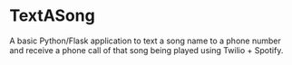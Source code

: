 # TextASong
A basic Python/Flask application to text a song name to a phone number and receive a phone call of that song being played using Twilio + Spotify.
